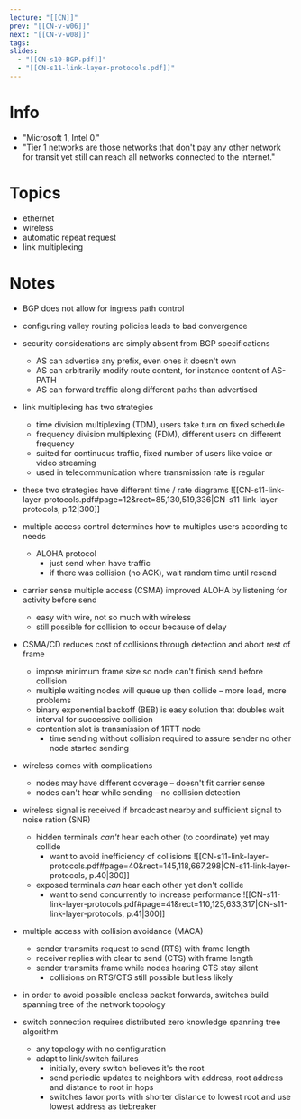 ```yaml
---
lecture: "[[CN]]"
prev: "[[CN-v-w06]]"
next: "[[CN-v-w08]]"
tags: 
slides:
  - "[[CN-s10-BGP.pdf]]"
  - "[[CN-s11-link-layer-protocols.pdf]]"
---
```



# Info
- "Microsoft 1, Intel 0."
- "Tier 1 networks are those networks that don't pay any other network for transit yet still can reach all networks connected to the internet."


# Topics
- ethernet
- wireless
- automatic repeat request
- link multiplexing


# Notes
- BGP does not allow for ingress path control
- configuring valley routing policies leads to bad convergence
- security considerations are simply absent from BGP specifications
    - AS can advertise any prefix, even ones it doesn't own
    - AS can arbitrarily modify route content, for instance content of AS-PATH
    - AS can forward traffic along different paths than advertised
 
- link multiplexing has two strategies
	- time division multiplexing (TDM), users take turn on fixed schedule
	- frequency division multiplexing (FDM), different users on different frequency
	- suited for continuous traffic, fixed number of users like voice or video streaming
	- used in telecommunication where transmission rate is regular
- these two strategies have different time / rate diagrams ![[CN-s11-link-layer-protocols.pdf#page=12&rect=85,130,519,336|CN-s11-link-layer-protocols, p.12|300]]
- multiple access control determines how to multiples users according to needs
	- ALOHA protocol
		- just send when have traffic
		- if there was collision (no ACK), wait random time until resend
- carrier sense multiple access (CSMA) improved ALOHA by listening for activity before send
	- easy with wire, not so much with wireless
    - still possible for collision to occur because of delay
- CSMA/CD reduces cost of collisions through detection and abort rest of frame
	- impose minimum frame size so node can't finish send before collision
	- multiple waiting nodes will queue up then collide – more load, more problems
	- binary exponential backoff (BEB) is easy solution that doubles wait interval for successive collision
	- contention slot is transmission of 1RTT node
    	- time sending without collision required to assure sender no other node started sending  

- wireless comes with complications
	- nodes may have different coverage – doesn't fit carrier sense
	- nodes can't hear while sending – no collision detection
- wireless signal is received if broadcast nearby and sufficient signal to noise ration (SNR)
	- hidden terminals *can't* hear each other (to coordinate) yet may collide
    	- want to avoid inefficiency of collisions
	   ![[CN-s11-link-layer-protocols.pdf#page=40&rect=145,118,667,298|CN-s11-link-layer-protocols, p.40|300]]
	- exposed terminals *can* hear each other yet don't collide
    	- want to send concurrently to increase performance
	   ![[CN-s11-link-layer-protocols.pdf#page=41&rect=110,125,633,317|CN-s11-link-layer-protocols, p.41|300]]
- multiple access with collision avoidance (MACA)
	- sender transmits request to send (RTS) with frame length
	- receiver replies with clear to send (CTS) with frame length
	- sender transmits frame while nodes hearing CTS stay silent
		- collisions on RTS/CTS still possible but less likely

- in order to avoid possible endless packet forwards, switches build spanning tree of the network topology
- switch connection requires distributed zero knowledge spanning tree algorithm
	- any topology with no configuration
	- adapt to link/switch failures
		- initially, every switch believes it's the root
		- send periodic updates to neighbors with address, root address and distance to root in hops
		- switches favor ports with shorter distance to lowest root and use lowest address as tiebreaker
